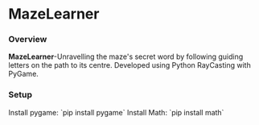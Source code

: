 
# MazeLearner
<h3>Overview</h3>
<b>MazeLearner</b>-Unravelling the maze's secret word by following guiding letters on the path to its centre. Developed using 
Python RayCasting  with PyGame.



<h3>Setup</h3>
Install pygame: `pip install pygame`
Install Math: `pip install math`



